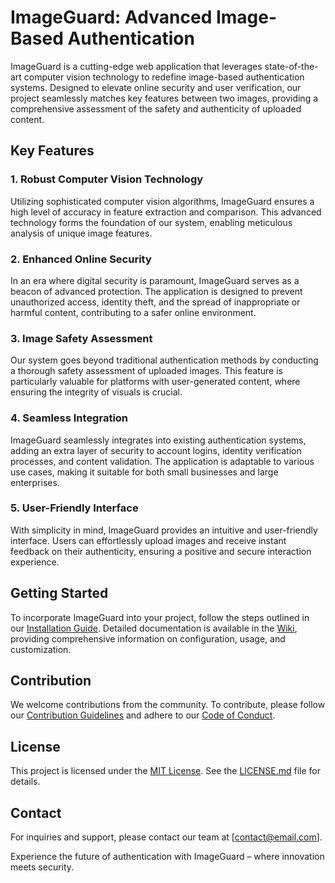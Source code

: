 # ImageGuard: Advanced Image-Based Authentication

ImageGuard is a cutting-edge web application that leverages state-of-the-art computer vision technology to redefine image-based authentication systems. Designed to elevate online security and user verification, our project seamlessly matches key features between two images, providing a comprehensive assessment of the safety and authenticity of uploaded content.

## Key Features

### 1. Robust Computer Vision Technology

Utilizing sophisticated computer vision algorithms, ImageGuard ensures a high level of accuracy in feature extraction and comparison. This advanced technology forms the foundation of our system, enabling meticulous analysis of unique image features.

### 2. Enhanced Online Security

In an era where digital security is paramount, ImageGuard serves as a beacon of advanced protection. The application is designed to prevent unauthorized access, identity theft, and the spread of inappropriate or harmful content, contributing to a safer online environment.

### 3. Image Safety Assessment

Our system goes beyond traditional authentication methods by conducting a thorough safety assessment of uploaded images. This feature is particularly valuable for platforms with user-generated content, where ensuring the integrity of visuals is crucial.

### 4. Seamless Integration

ImageGuard seamlessly integrates into existing authentication systems, adding an extra layer of security to account logins, identity verification processes, and content validation. The application is adaptable to various use cases, making it suitable for both small businesses and large enterprises.

### 5. User-Friendly Interface

With simplicity in mind, ImageGuard provides an intuitive and user-friendly interface. Users can effortlessly upload images and receive instant feedback on their authenticity, ensuring a positive and secure interaction experience.

## Getting Started

To incorporate ImageGuard into your project, follow the steps outlined in our [Installation Guide](link-to-installation-guide). Detailed documentation is available in the [Wiki](link-to-wiki), providing comprehensive information on configuration, usage, and customization.

## Contribution

We welcome contributions from the community. To contribute, please follow our [Contribution Guidelines](link-to-contribution-guidelines) and adhere to our [Code of Conduct](link-to-code-of-conduct).

## License

This project is licensed under the [MIT License](link-to-license). See the [LICENSE.md](link-to-license.md) file for details.

## Contact

For inquiries and support, please contact our team at [contact@email.com].

Experience the future of authentication with ImageGuard – where innovation meets security.

